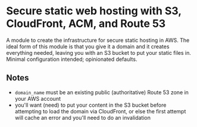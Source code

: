 # Secure static web hosting with S3, CloudFront, ACM, and Route 53
A module to create the infrastructure for secure static hosting in AWS. The ideal form of this module is that you give it a domain and it creates everything needed, leaving you with an S3 bucket to put your static files in. Minimal configuration intended; opinionated defaults.

## Notes
* `domain_name` must be an existing public (authoritative) Route 53 zone in your AWS account
* you'll want (need) to put your content in the S3 bucket before attempting to load the domain via CloudFront, or else the first attempt will cache an error and you'll need to do an invalidation
